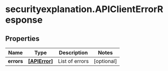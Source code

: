 # securityexplanation.APIClientErrorResponse

## Properties

Name | Type | Description | Notes
------------ | ------------- | ------------- | -------------
**errors** | [**[APIError]**](APIError.md) | List of errors | [optional] 


